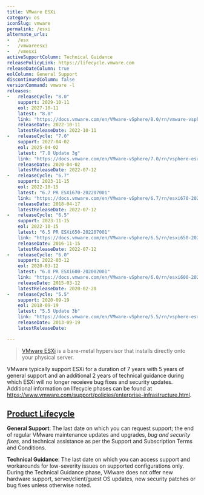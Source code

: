 ```yaml
---
title: VMware ESXi
category: os
iconSlug: vmware
permalink: /esxi
alternate_urls:
-   /esx
-   /vmwareesxi
-   /vmesxi
activeSupportColumn: Technical Guidance
releasePolicyLink: https://lifecycle.vmware.com
releaseDateColumn: true
eolColumn: General Support
discontinuedColumn: false
versionCommand: vmware -l
releases:
-   releaseCycle: "8.0"
    support: 2029-10-11
    eol: 2027-10-11
    latest: "8.0"
    link: "https://docs.vmware.com/en/VMware-vSphere/8.0/rn/vmware-vsphere-80-release-notes/index.html"
    releaseDate: 2022-10-11
    latestReleaseDate: 2022-10-11
-   releaseCycle: "7.0"
    support: 2027-04-02
    eol: 2025-04-02
    latest: "7.0 Update 3g"
    link: "https://docs.vmware.com/en/VMware-vSphere/7.0/rn/vsphere-esxi-70u3g-release-notes.html"
    releaseDate: 2020-04-02
    latestReleaseDate: 2022-07-12
-   releaseCycle: "6.7"
    support: 2023-11-15
    eol: 2022-10-15
    latest: "6.7 PR ESXi670-202207001"
    link: "https://docs.vmware.com/en/VMware-vSphere/6.7/rn/esxi670-202207001.html"
    releaseDate: 2018-04-17
    latestReleaseDate: 2022-07-12
-   releaseCycle: "6.5"
    support: 2023-11-15
    eol: 2022-10-15
    latest: "6.5 PR ESXi650-202207001"
    link: "https://docs.vmware.com/en/VMware-vSphere/6.5/rn/esxi650-202207001.html"
    releaseDate: 2016-11-15
    latestReleaseDate: 2022-07-12
-   releaseCycle: "6.0"
    support: 2022-03-12
    eol: 2020-03-12
    latest: "6.0 PR ESXi600-202002001"
    link: "https://docs.vmware.com/en/VMware-vSphere/6.0/rn/esxi600-202002001.html"
    releaseDate: 2015-03-12
    latestReleaseDate: 2020-02-20
-   releaseCycle: "5.5"
    support: 2020-09-19
    eol: 2018-09-19
    latest: "5.5 Update 3b"
    link: "https://docs.vmware.com/en/VMware-vSphere/5.5/rn/vsphere-esxi-55u3b-release-notes.html"
    releaseDate: 2013-09-19
    latestReleaseDate:

---
```


> [VMware ESXi](https://www.vmware.com/products/esxi-and-esx.html) is a bare-metal hypervisor that installs directly onto your physical server.

VMware typically support ESXi for a duration of 7 years with 5 years of general support and an additional 2 years of technical guidance during which ESXi will no longer receieve bug fixes and security updates. Additional information on lifecycle phases can be found at <https://www.vmware.com/support/policies/enterprise-infrastructure.html>.

## [Product Lifecycle](https://www.vmware.com/support/policies/lifecycle.html)

**General Support**: The last date on which you can request support; the end of regular VMware maintenance updates and upgrades, _bug and security fixes,_ and technical assistance as per the Support and Subscription Terms and Conditions.

**Technical Guidance**: The last date on which you can access support and workarounds for low-severity issues on supported configurations only. During the Technical Guidance phase, VMware does not offer new hardware support, server/client/guest OS updates, new security patches or bug fixes unless otherwise noted.
